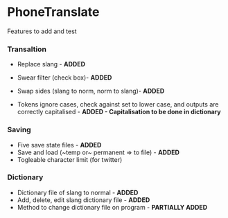 # PhoneTranslate

Features to add and test

### Transaltion ###
- Replace slang - **ADDED**
- Swear filter (check box)- **ADDED**
- Swap sides (slang to norm, norm to slang)- **ADDED**

- Tokens ignore cases, check against set to lower case, and outputs are correctly capitalised  - **ADDED - Capitalisation to be done in dictionary**

### Saving ###
- Five save state files - **ADDED**
- Save and load (~temp or~ permanent => to file) - **ADDED**
- Togleable character limit (for twitter)

### Dictionary ###
- Dictionary file of slang to normal - **ADDED**
- Add, delete, edit slang dictionary file - **ADDED**
- Method to change dictionary file on program - **PARTIALLY ADDED**
